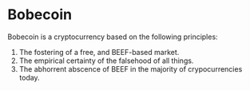 # Bobecoin
Bobecoin is a cryptocurrency based on the following principles:
1. The fostering of a free, and BEEF-based market.
2. The empirical certainty of the falsehood of all things.
3. The abhorrent abscence of BEEF in the majority of crypocurrencies today.
